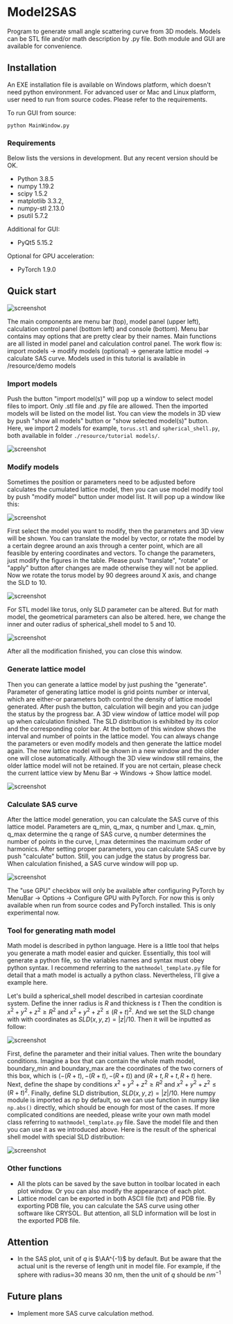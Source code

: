 # Model2SAS

Program to generate small angle scattering curve from 3D models. Models can be STL file and/or math description by .py file. Both module and GUI are available for convenience.

## Installation

An EXE installation file is available on Windows platform, which doesn't need python environment. For advanced user or Mac and Linux platform, user need to run from source codes. Please refer to the requirements. 

To run GUI from source:

```shell
python MainWindow.py
```

### Requirements

Below lists the versions in development. But any recent version should be OK.

- Python 3.8.5
- numpy 1.19.2
- scipy 1.5.2
- matplotlib 3.3.2,
- numpy-stl 2.13.0
- psutil 5.7.2

Additional for GUI:

- PyQt5 5.15.2

Optional for GPU acceleration:

- PyTorch 1.9.0

## Quick start

![screenshot](resources/images/Screenshot1.png)

The main components are menu bar (top), model panel (upper left), calculation control panel (bottom left) and console (bottom). Menu bar contains may options that are pretty clear by their names. Main functions are all listed in model panel and calculation control panel. The work flow is: import models -> modify models (optional) -> generate lattice model -> calculate SAS curve. Models used in this tutorial is available in  /resource/demo models

### Import models

Push the button "import model(s)" will pop up a window to select model files to import. Only .stl file and .py  file are allowed. Then the imported models will be listed on the model list. You can view the models in 3D view by push "show all models" button or "show selected model(s)" button. Here, we import 2 models for example,  `torus.stl` and `spherical_shell.py`, both available in folder `./resource/tutorial models/`.

![screenshot](resources/images/Screenshot2.png)

### Modify models

Sometimes the position or parameters need to be adjusted before calculates the cumulated lattice model, then you can use model modify tool by push "modify model" button under model list. It will pop up a window like this:

![screenshot](resources/images/Screenshot3.png)

First select the model you want to modify, then the parameters and 3D view will be shown. You can translate the model by vector, or rotate the model by a certain degree around an axis through a center point, which are all feasible by entering coordinates and vectors. To change the parameters, just modify the figures in the table. Please push "translate", "rotate" or "apply" button after changes are made otherwise they will not be applied. Now we rotate the torus model by 90 degrees around X axis, and change the SLD to 10.

![screenshot](resources/images/Screenshot4.png)

For STL model like torus, only SLD parameter can be altered. But for math model, the geometrical parameters can also be altered. here, we change the inner and outer radius of spherical_shell model to 5 and 10.

![screenshot](resources/images/Screenshot5.png)

After all the modification finished, you can close this window.

### Generate lattice model

Then you can generate a lattice model by just pushing the "generate". Parameter of generating lattice model is grid points number or interval, which are either-or parameters both control the density of lattice model generated. After push the button, calculation will begin and you can judge the status by the progress bar. A 3D view window of lattice model will pop up when calculation finished. The SLD distribution is exhibited by its color and the corresponding color bar. At the bottom of this window shows the interval and number of points in the lattice model. You can always change the parameters or even modify models and then generate the lattice model again. The new lattice model will be shown in a new window and the older one will close automatically. Although the 3D view window still remains, the older lattice model will not be retained. If you are not certain, please check the current lattice view by Menu Bar -> Windows -> Show lattice model.

![screenshot](resources/images/Screenshot6.png)

### Calculate SAS curve

After the lattice model generation, you can calculate the SAS curve of this lattice model. Parameters are q_min, q_max, q number and l_max. q_min, q_max determine the q range of SAS curve, q number determines the number of points in the curve, l_max determines the maximum order of harmonics. After setting proper parameters, you can calculate SAS curve by push "calculate" button. Still, you can judge the status by progress bar. When calculation finished, a SAS curve window will pop up.

![screenshot](resources/images/Screenshot7.png)

The "use GPU" checkbox will only be available after configuring PyTorch by MenuBar -> Options -> Configure GPU with PyTorch. For now this is only available when run from source codes and PyTorch installed. This is only experimental now.

### Tool for generating math model

Math model is described in python language. Here is a little tool that helps you generate a math model easier and quicker.  Essentially, this tool will generate a python file, so the variables names and syntax must obey python syntax. I recommend referring to the `mathmodel_template.py` file for detail that a math model is actually a python class. Nevertheless, I'll give a example here. 

Let's build a spherical_shell model described in cartesian coordinate system. Define the inner radius is $R$ and thickness is $t$ Then the condition is $x^2+y^2+z^2 \geq R^2$ and $x^2+y^2+z^2 \leq (R+t)^2$. And we set the SLD change with with coordinates as $SLD(x,y,z)=|z|/10$. Then it will be inputted as follow:

![screenshot](resources/images/Screenshot8.png)

First, define the parameter and their initial values. Then write the boundary conditions. Imagine a box that can contain the whole math model, boundary_min and boundary_max are the coordinates of the two corners of this box, which is $(-(R+t), -(R+t), -(R+t))$ and $(R+t, R+t, R+t)$ here. Next, define the shape by conditions $x^2+y^2+z^2 \geq R^2$ and $x^2+y^2+z^2 \leq (R+t)^2$. Finally, define SLD distribution, $SLD(x,y,z)=|z|/10$. Here numpy module is imported as np by default, so we can use function in numpy  like `np.abs()` directly, which should be enough for most of the cases. If more complicated conditions are needed, please write your own math model class referring to `mathmodel_template.py` file. Save the model file and then you can use it as we introduced above. Here is the result of the spherical shell model with special SLD distribution:

![screenshot](resources/images/Screenshot9.png)

### Other functions

- All the plots can be saved by the save button in toolbar located in each plot window. Or you can also modify the appearance of each plot. 
- Lattice model can be exported in both ASCII file (txt) and PDB file. By exporting PDB file, you can calculate the SAS curve using other software like CRYSOL. But attention, all SLD information will be lost in the exported PDB file.

## Attention

- In the SAS plot, unit of $q$ is $\AA^{-1}$ by default. But be aware that the actual unit is the reverse of length unit in model file. For example, if the sphere with radius=30 means 30 nm, then the unit of $q$ should be $nm^{-1}$

## Future plans

- Implement more SAS curve calculation method.

